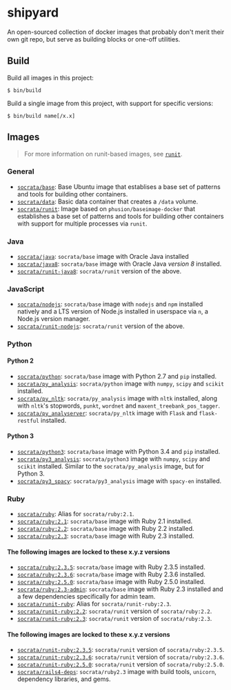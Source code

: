 # shipyard

An open-sourced collection of docker images that probably don't merit their own git repo, but serve as building blocks or one-off utilities.

## Build

Build all images in this project:

    $ bin/build

Build a single image from this project, with support for specific versions:

    $ bin/build name[/x.x]

## Images

> For more information on runit-based images, see [`runit`](runit).

### General
- [`socrata/base`](base): Base Ubuntu image that establises a base set of patterns and tools for building other containers.
- [`socrata/data`](data): Basic data container that creates a `/data` volume.
- [`socrata/runit`](runit): Image based on `phusion/baseimage-docker` that establishes a base set of patterns and tools for building other containers with support for multiple processes via `runit`.

### Java
- [`socrata/java`](java): `socrata/base` image with Oracle Java installed
- [`socrata/java8`](java8): `socrata/base` image with Oracle Java *version 8* installed.
- [`socrata/runit-java8`](runit-java8): `socrata/runit` version of the above.

### JavaScript
- [`socrata/nodejs`](nodejs): `socrata/base` image with `nodejs` and `npm` installed natively and a LTS version of Node.js installed in userspace via `n`, a Node.js version manager.
- [`socrata/runit-nodejs`](runit-nodejs): `socrata/runit` version of the above.

### Python

#### Python 2
- [`socrata/python`](python): `socrata/base` image with Python 2.7 and `pip` installed.
- [`socrata/py_analysis`](py_analysis): `socrata/python` image with `numpy`, `scipy` and `scikit` installed.
- [`socrata/py_nltk`](py_nltk): `socrata/py_analysis` image with `nltk` installed, along with `nltk`'s stopwords, `punkt`, `wordnet` and `maxent_treebank_pos_tagger`.
- [`socrata/py_analyserver`](py_analyserver): `socrata/py_nltk` image with `Flask` and `flask-restful` installed.

#### Python 3
- [`socrata/python3`](python3): `socrata/base` image with Python 3.4 and `pip` installed.
- [`socrata/py3_analysis`](py3_analysis): `socrata/python3` image with `numpy`, `scipy` and `scikit` installed. Similar to the `socrata/py_analysis` image, but for Python 3.
- [`socrata/py3_spacy`](py3_spacy): `socrata/py3_analysis` image with `spacy-en` installed.

### Ruby
- [`socrata/ruby`](ruby): Alias for `socrata/ruby:2.1`.
- [`socrata/ruby:2.1`](ruby/2.1): `socrata/base` image with Ruby 2.1 installed.
- [`socrata/ruby:2.2`](ruby/2.2): `socrata/base` image with Ruby 2.2 installed.
- [`socrata/ruby:2.3`](ruby/2.3): `socrata/base` image with Ruby 2.3 installed.
#### The following images are locked to these x.y.z versions
- [`socrata/ruby:2.3.5`](ruby/2.3.5): `socrata/base` image with Ruby 2.3.5 installed.
- [`socrata/ruby:2.3.6`](ruby/2.3.6): `socrata/base` image with Ruby 2.3.6 installed.
- [`socrata/ruby:2.5.0`](ruby/2.5.0): `socrata/base` image with Ruby 2.5.0 installed.
- [`socrata/ruby:2.3-admin`](ruby/2.3-admin): `socrata/base` image with Ruby 2.3 installed and a few dependencies specifically for admin team.
- [`socrata/runit-ruby`](runit-ruby): Alias for `socrata/runit-ruby:2.3`.
- [`socrata/runit-ruby:2.2`](runit-ruby/2.2): `socrata/runit` version of `socrata/ruby:2.2`.
- [`socrata/runit-ruby:2.3`](runit-ruby/2.3): `socrata/runit` version of `socrata/ruby:2.3`.
#### The following images are locked to these x.y.z versions
- [`socrata/runit-ruby:2.3.5`](runit-ruby/2.3.5): `socrata/runit` version of `socrata/ruby:2.3.5`.
- [`socrata/runit-ruby:2.3.6`](runit-ruby/2.3.6): `socrata/runit` version of `socrata/ruby:2.3.6`.
- [`socrata/runit-ruby:2.5.0`](runit-ruby/2.5.0): `socrata/runit` version of `socrata/ruby:2.5.0`.
- [`socrata/rails4-deps`](rails4-deps): `socrata/ruby2.3` image with build tools, `unicorn`, dependency libraries, and gems.
